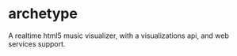 # archetype
A realtime html5 music visualizer, with a visualizations api, and web services support.
